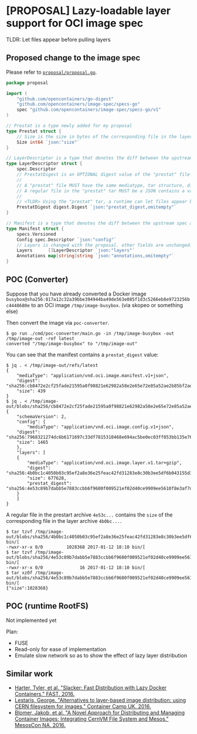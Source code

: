 # [PROPOSAL] Lazy-loadable layer support for OCI image spec

TLDR: Let files appear before pulling layers

## Proposed change to the image spec

Please refer to [`proposal/proposal.go`](proposal/proposal.go).

```go
package proposal

import (
	"github.com/opencontainers/go-digest"
	"github.com/opencontainers/image-spec/specs-go"
	spec "github.com/opencontainers/image-spec/specs-go/v1"
)

// Prestat is a type newly added for my proposal
type Prestat struct {
	// Size is the size in bytes of the corresponding file in the layer.
	Size int64 `json:"size"`
}

// LayerDescriptor is a type that denotes the diff between the upstream spec and my proposal
type LayerDescriptor struct {
	spec.Descriptor
	// PrestatDigest is an OPTIONAL digest value of the "prestat" file of the layer.
	//
	// A "prestat" file MUST have the same mediatype, tar structure, digest algorithm.
	// A regular file in the "prestat" tar MUST be a JSON contains a valid Prestat JSON string.
	//
	// <TLDR> Using the "prestat" tar, a runtime can let files appear before pulling the corresponding layer.</TLDR>
	PrestatDigest digest.Digest `json:"prestat_digest,omitempty"`
}

// Manifest is a type that denotes the diff between the upstream spec and my proposal
type Manifest struct {
	specs.Versioned
	Config spec.Descriptor `json:"config"`
	// Layers is changed with the proposal. other fields are unchanged.
	Layers      []LayerDescriptor `json:"layers"`
	Annotations map[string]string `json:"annotations,omitempty"`
}
```

## POC (Converter)

Suppose that you have already converted a Docker image `busybox@sha256:817a12c32a39bbe394944ba49de563e085f1d3c5266eb8e9723256bc4448680e` to an OCI image `/tmp/image-busybox`. (via skopeo or something else)

Then convert the image via `poc-converter`.
```console
$ go run ./cmd/poc-converter/main.go -in /tmp/image-busybox -out /tmp/image-out -ref latest
converted "/tmp/image-busybox" to "/tmp/image-out"
```

You can see that the manifest contains a `prestat_digest` value:
```console
$ jq . < /tmp/image-out/refs/latest
{
    "mediaType": "application/vnd.oci.image.manifest.v1+json",
    "digest": "sha256:cb8472e2cf25fade21595a0f98821e62982a58e2e65e72e85a52ae2b85bf2adf",
    "size": 439
}
$ jq . < /tmp/image-out/blobs/sha256/cb8472e2cf25fade21595a0f98821e62982a58e2e65e72e85a52ae2b85bf2adf
{
    "schemaVersion": 2,
    "config": {
        "mediaType": "application/vnd.oci.image.config.v1+json",
	"digest": "sha256:7968321274dc6b6171697c33df7815310468e694ac5be0ec03ff053bb135e768",
	"size": 1465
    },
    "layers": [
	{
	    "mediaType": "application/vnd.oci.image.layer.v1.tar+gzip",
	    "digest": "sha256:4b0bc1c4050b03c95ef2a8e36e25feac42fd31283e8c30b3ee5df6b043155d3c",
	    "size": 677628,
	    "prestat_digest": "sha256:4e53c89b7dabb5e7883ccbb6f9600f009521ef02d40ce9909ee5610f8e3af7d4"
	}
    ]
}
```

A regular file in the prestart archive `4e53c...` contains the `size` of the corresponding file in the layer archive `4b0bc...`.
```console
$ tar tzvf /tmp/image-out/blobs/sha256/4b0bc1c4050b03c95ef2a8e36e25feac42fd31283e8c30b3ee5df6b043155d3c bin/[
-rwxr-xr-x 0/0         1028368 2017-01-12 18:10 bin/[
$ tar tzvf /tmp/image-out/blobs/sha256/4e53c89b7dabb5e7883ccbb6f9600f009521ef02d40ce9909ee5610f8e3af7d4 bin/[
-rwxr-xr-x 0/0              16 2017-01-12 18:10 bin/[
$ tar xzOf /tmp/image-out/blobs/sha256/4e53c89b7dabb5e7883ccbb6f9600f009521ef02d40ce9909ee5610f8e3af7d4 bin/[
{"size":1028368}
```

## POC (runtime RootFS)

Not implemented yet

Plan:

 * FUSE
 * Read-only for ease of implementation
 * Emulate slow network so as to show the effect of lazy layer distribution

## Similar work

- [Harter, Tyler, et al. "Slacker: Fast Distribution with Lazy Docker Containers." FAST. 2016.](https://www.usenix.org/conference/fast16/technical-sessions/presentation/harter)
- [Lestaris, George. "Alternatives to layer-based image distribution: using CERN filesystem for images." Container Camp UK. 2016.](http://www.slideshare.net/glestaris/alternatives-to-layerbased-image-distribution-using-cern-filesystem-for-images)
- [Blomer, Jakob, et al. "A Novel Approach for Distributing and Managing Container Images: Integrating CernVM File System and Mesos." MesosCon NA. 2016.](https://mesosconna2016.sched.com/event/6jtr/a-novel-approach-for-distributing-and-managing-container-images-integrating-cernvm-file-system-and-mesos-jakob-blomer-cern-jie-yu-artem-harutyunyan-mesosphere)
